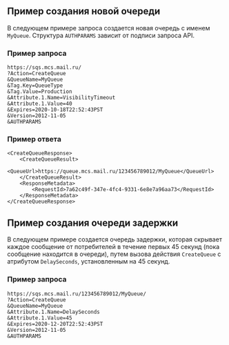 ## Пример создания новой очереди

В следующем примере запроса создается новая очередь с именем `MyQueue`. Структура `AUTHPARAMS` зависит от подписи запроса API.

### Пример запроса

```
https://sqs.mcs.mail.ru/
?Action=CreateQueue
&QueueName=MyQueue
&Tag.Key=QueueType
&Tag.Value=Production
&Attribute.1.Name=VisibilityTimeout
&Attribute.1.Value=40
&Expires=2020-10-18T22:52:43PST
&Version=2012-11-05
&AUTHPARAMS
```

### Пример ответа

```
<CreateQueueResponse>
    <CreateQueueResult>
        <QueueUrl>https://queue.mcs.mail.ru/123456789012/MyQueue</QueueUrl>
    </CreateQueueResult>
    <ResponseMetadata>
        <RequestId>7a62c49f-347e-4fc4-9331-6e8e7a96aa73</RequestId>
    </ResponseMetadata>
</CreateQueueResponse>
```

## Пример создания очереди задержки

В следующем примере создается очередь задержки, которая скрывает каждое сообщение от потребителей в течение первых 45 секунд (пока сообщение находится в очереди), путем вызова действия `CreateQueue` с атрибутом `DelaySeconds`, установленным на 45 секунд.

### Пример запроса

```
https://sqs.mcs.mail.ru/123456789012/MyQueue/
?Action=CreateQueue
&QueueName=MyQueue
&Attribute.1.Name=DelaySeconds
&Attribute.1.Value=45
&Expires=2020-12-20T22:52:43PST
&Version=2012-11-05
&AUTHPARAMS
```
